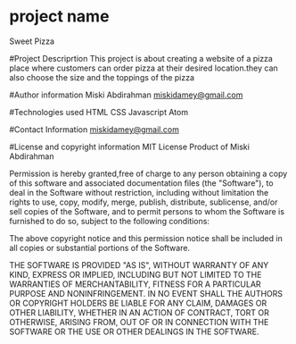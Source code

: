 # project name
Sweet Pizza

#Project Descriprtion
This project is about creating a website of a pizza place where customers can order pizza at their desired location.they can also choose the size and
the toppings of the pizza

#Author information
Miski Abdirahman
miskidamey@gmail.com


#Technologies used
HTML
CSS
Javascript
Atom

#Contact Information
miskidamey@gmail.com


#License and copyright information
MIT License Product of Miski Abdirahman

Permission is hereby granted,free of charge to any person obtaining a copy of this software and associated  documentation files (the "Software"), to deal in the Software without restriction, including without limitation the rights to use, copy, modify, merge, publish, distribute, sublicense, and/or sell copies of the Software, and to permit persons to whom the Software is furnished to do so, subject to the following conditions:

The above copyright notice and this permission notice shall be included in all copies or substantial portions of the Software.

THE SOFTWARE IS PROVIDED "AS IS", WITHOUT WARRANTY OF ANY KIND, EXPRESS OR IMPLIED, INCLUDING BUT NOT LIMITED TO THE WARRANTIES OF MERCHANTABILITY, FITNESS FOR A PARTICULAR PURPOSE AND NONINFRINGEMENT. IN NO EVENT SHALL THE AUTHORS OR COPYRIGHT HOLDERS BE LIABLE FOR ANY CLAIM, DAMAGES OR OTHER LIABILITY, WHETHER IN AN ACTION OF CONTRACT, TORT OR OTHERWISE, ARISING FROM, OUT OF OR IN CONNECTION WITH THE SOFTWARE OR THE USE OR OTHER DEALINGS IN THE SOFTWARE.
